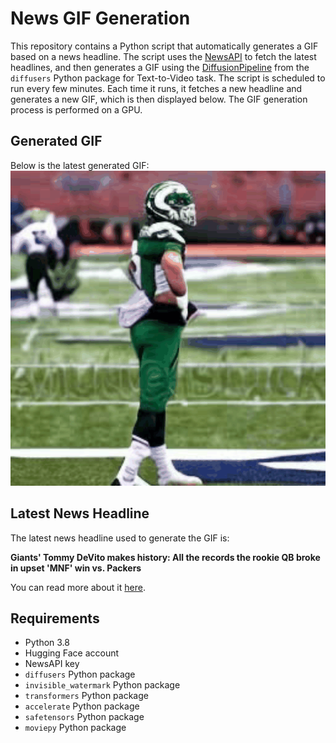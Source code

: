 # News GIF Generation
This repository contains a Python script that automatically generates a GIF based on a news headline. The script uses the [NewsAPI](https://newsapi.org/) to fetch the latest headlines, and then generates a GIF using the [DiffusionPipeline](https://github.com/huggingface/diffusers) from the `diffusers` Python package for Text-to-Video task.
The script is scheduled to run every few minutes. Each time it runs, it fetches a new headline and generates a new GIF, which is then displayed below. The GIF generation process is performed on a GPU.

## Generated GIF
Below is the latest generated GIF:
![Generated GIF](output.gif?raw=true&v=1702476564)

## Latest News Headline
The latest news headline used to generate the GIF is:

**Giants' Tommy DeVito makes history: All the records the rookie QB broke in upset 'MNF' win vs. Packers**

You can read more about it [here](https://www.cbssports.com/nfl/news/giants-tommy-devito-makes-history-all-the-records-the-rookie-qb-broke-in-upset-mnf-win-vs-packers/).

## Requirements
- Python 3.8
- Hugging Face account
- NewsAPI key
- `diffusers` Python package
- `invisible_watermark` Python package
- `transformers` Python package
- `accelerate` Python package
- `safetensors` Python package
- `moviepy` Python package
